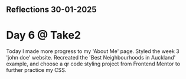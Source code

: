 ## Reflections 30-01-2025 
# Day 6 @ Take2

Today I made more progress to my 'About Me' page. Styled the week 3 'john doe' website. Recreated the 'Best Neighbourhoods in Auckland' example, and choose a qr code styling project from Frontend Mentor to further practice my CSS. 